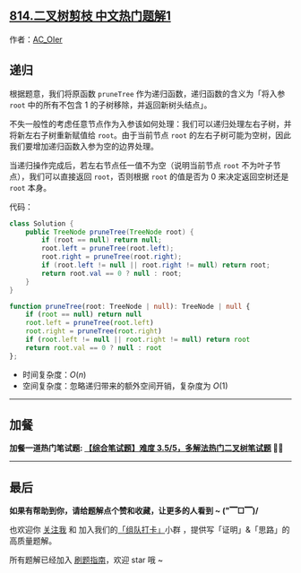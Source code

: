 ## [814.二叉树剪枝 中文热门题解1](https://leetcode.cn/problems/binary-tree-pruning/solutions/100000/by-ac_oier-7me9)

作者：[AC_OIer](https://leetcode.cn/u/AC_OIer)
## 递归

根据题意，我们将原函数 `pruneTree` 作为递归函数，递归函数的含义为「将入参 `root` 中的所有不包含 $1$ 的子树移除，并返回新树头结点」。

不失一般性的考虑任意节点作为入参该如何处理：我们可以递归处理左右子树，并将新左右子树重新赋值给 `root`。由于当前节点 `root` 的左右子树可能为空树，因此我们要增加递归函数入参为空的边界处理。

当递归操作完成后，若左右节点任一值不为空（说明当前节点 `root` 不为叶子节点），我们可以直接返回 `root`，否则根据 `root` 的值是否为 $0$ 来决定返回空树还是 `root` 本身。

代码：
```Java []
class Solution {
    public TreeNode pruneTree(TreeNode root) {
        if (root == null) return null;
        root.left = pruneTree(root.left);
        root.right = pruneTree(root.right);
        if (root.left != null || root.right != null) return root;
        return root.val == 0 ? null : root;
    }
}
```
```TypeScript []
function pruneTree(root: TreeNode | null): TreeNode | null {
    if (root == null) return null
    root.left = pruneTree(root.left)
    root.right = pruneTree(root.right)
    if (root.left != null || root.right != null) return root
    return root.val == 0 ? null : root
};
```
* 时间复杂度：$O(n)$
* 空间复杂度：忽略递归带来的额外空间开销，复杂度为 $O(1)$

---

## 加餐

**加餐一道热门笔试题: [【综合笔试题】难度 3.5/5，多解法热门二叉树笔试题](https://mp.weixin.qq.com/s?__biz=MzU4NDE3MTEyMA==&mid=2247492468&idx=1&sn=0fee2f94b1cbbb4d63bafbdfaf6116de) 🎉🎉**

---

## 最后

**如果有帮助到你，请给题解点个赞和收藏，让更多的人看到 ~ ("▔□▔)/**

也欢迎你 [关注我](https://oscimg.oschina.net/oscnet/up-19688dc1af05cf8bdea43b2a863038ab9e5.png) 和 加入我们的[「组队打卡」](https://leetcode-cn.com/u/ac_oier/)小群 ，提供写「证明」&「思路」的高质量题解。

所有题解已经加入 [刷题指南](https://github.com/SharingSource/LogicStack-LeetCode/wiki)，欢迎 star 哦 ~